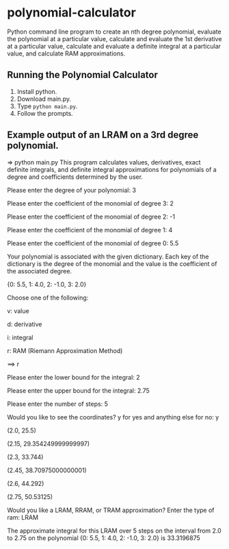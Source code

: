# polynomial-calculator
Python command line program to create an nth degree polynomial, evaluate the polynomial at a particular value, calculate and evaluate the 1st derivative at a particular value, calculate and evaluate a definite integral at a particular value, and calculate RAM approximations.

## Running the Polynomial Calculator
1. Install python.
1. Download main.py.
1. Type `python main.py`.
1. Follow the prompts.

## Example output of an LRAM on a 3rd degree polynomial.

=> python main.py
This program calculates values, derivatives, exact definite
integrals, and definite integral approximations for polynomials
of a degree and coefficients determined by the user.

Please enter the degree of your polynomial: 3

Please enter the coefficient of the monomial of degree 3: 2

Please enter the coefficient of the monomial of degree 2: -1

Please enter the coefficient of the monomial of degree 1: 4

Please enter the coefficient of the monomial of degree 0: 5.5

Your polynomial is associated with the given dictionary. Each
key of the dictionary is the degree of the monomial
and the value is the coefficient of the associated degree.

{0: 5.5, 1: 4.0, 2: -1.0, 3: 2.0}

Choose one of the following:

  v: value

  d: derivative

  i: integral

  r: RAM (Riemann Approximation Method)

==> r

Please enter the lower bound for the integral: 2

Please enter the upper bound for the integral: 2.75

Please enter the number of steps: 5

Would you like to see the coordinates? y for yes and anything else for no: y

(2.0, 25.5)

(2.15, 29.354249999999997)

(2.3, 33.744)

(2.45, 38.70975000000001)

(2.6, 44.292)

(2.75, 50.53125)

Would you like a LRAM, RRAM, or TRAM approximation? Enter the type of ram: LRAM

The approximate integral for this LRAM over 5 steps on the interval from  2.0  to  2.75  on the polynomial  {0: 5.5, 1: 4.0, 2: -1.0, 3: 2.0}  is  33.3196875
